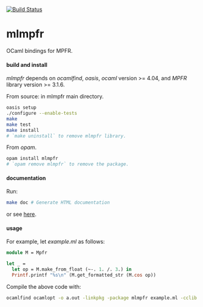 [![Build Status](https://travis-ci.com/thvnx/mlmpfr.svg?branch=release_316)](https://travis-ci.com/thvnx/mlmpfr)

# mlmpfr
OCaml bindings for MPFR.

#### build and install

*mlmpfr* depends on _ocamlfind_, _oasis_, _ocaml_ version >= 4.04, and
_MPFR_ library version >= 3.1.6.

From source: in mlmpfr main directory.

```bash
oasis setup
./configure --enable-tests
make
make test
make install
# `make uninstall` to remove mlmpfr library.
```

From _opam_.

```bash
opam install mlmpfr
# `opam remove mlmpfr` to remove the package.
```

#### documentation

Run:
```bash
make doc # Generate HTML documentation
```
or see [here](https://thvnx.github.io/mlmpfr/).

#### usage

For example, let _example.ml_ as follows:

```ocaml
module M = Mpfr

let _ =
  let op = M.make_from_float (~-. 1. /. 3.) in
  Printf.printf "%s\n" (M.get_formatted_str (M.cos op))
```

Compile the above code with:

```bash
ocamlfind ocamlopt -o a.out -linkpkg -package mlmpfr example.ml -cclib -lmpfr
```
